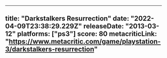 
---
title: "Darkstalkers Resurrection"
date: "2022-04-09T23:38:29.229Z"
releaseDate: "2013-03-12"
platforms: ["ps3"]
score: 80
metacriticLink: "https://www.metacritic.com/game/playstation-3/darkstalkers-resurrection"
---
